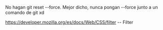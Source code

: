 No hagan git reset --force. Mejor dicho, nunca pongan --force junto a un comando de git xd

https://developer.mozilla.org/es/docs/Web/CSS/filter -- Filter
